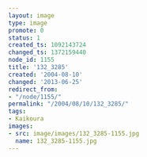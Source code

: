 ```yaml
---
layout: image
type: image
promote: 0
status: 1
created_ts: 1092143724
changed_ts: 1372159440
node_id: 1155
title: '132_3285'
created: '2004-08-10'
changed: '2013-06-25'
redirect_from:
- "/node/1155/"
permalink: "/2004/08/10/132_3285/"
tags:
- Kaikoura
images:
- src: image/images/132_3285-1155.jpg
  name: 132_3285-1155.jpg
---
```


